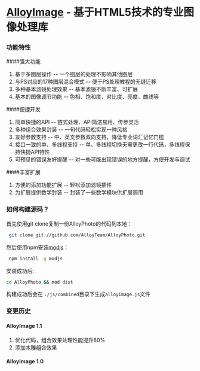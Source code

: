 [AlloyImage](http://alloyteam.github.com/AlloyPhoto/) - 基于HTML5技术的专业图像处理库
===========================

### 功能特性

####强大功能
1. 基于多图层操作             -- 一个图层的处理不影响其他图层
2. 与PS对应的17种图层混合模式 -- 便于PS处理教程的无缝迁移
3. 多种基本滤镜处理效果       -- 基本滤镜不断丰富、可扩展
4. 基本的图像调节功能         -- 色相、饱和度、对比度、亮度、曲线等


####便捷开发
1. 简单快捷的API              -- 链式处理、API简洁易用、传参灵活
2. 多种组合效果封装           -- 一句代码轻松实现一种风格
3. 友好参数支持               -- 中、英文参数双向支持，降低专业词汇记忆门槛
4. 接口一致的单、多线程支持   -- 单、多线程切换无需更改一行代码，多线程保持快捷API特性
5. 可预见的错误友好提醒       -- 对一些可能出现错误的地方提醒，方便开发与调试


####丰富扩展
1. 方便的添加功能扩展         -- 轻松添加滤镜插件
2. 为扩展提供数学封装         -- 封装了一些数学模块供扩展调用

### 如何构建源码？

首先使用git clone复制一份AlloyPhoto的代码到本地：
```sh
 git clone git://github.com/AlloyTeam/AlloyPhoto.git
```
然后使用npm安装[modjs](https://github.com/modulejs/modjs)：
```sh
 npm install -g modjs
```
安装成功后:
```sh
cd AlloyPhoto && mod dist
```
构建成功后会在 `./js/combined`目录下生成`alloyimage.js`文件

### 变更历史

#### AlloyImage 1.1
1. 优化代码，组合效果处理性能提升80%
2. 添加木雕组合效果

#### AlloyImage 1.0
